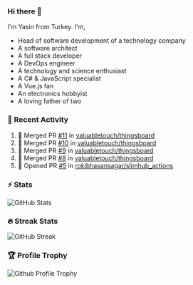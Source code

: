 ### Hi there 👋
I'm Yasin from Turkey. I'm,

* Head of software development of a technology company
* A software architect
* A full stack developer
* A DevOps engineer
* A technology and science enthusiast
* A C# & JavaScript specialist
* A Vue.js fan
* An electronics hobbyist
* A loving father of two

### 🧾 Recent Activity
<!--START_SECTION:activity-->
1. 🎉 Merged PR [#11](https://github.com/valuabletouch/thingsboard/pull/11) in [valuabletouch/thingsboard](https://github.com/valuabletouch/thingsboard)
2. 🎉 Merged PR [#10](https://github.com/valuabletouch/thingsboard/pull/10) in [valuabletouch/thingsboard](https://github.com/valuabletouch/thingsboard)
3. 🎉 Merged PR [#9](https://github.com/valuabletouch/thingsboard/pull/9) in [valuabletouch/thingsboard](https://github.com/valuabletouch/thingsboard)
4. 🎉 Merged PR [#8](https://github.com/valuabletouch/thingsboard/pull/8) in [valuabletouch/thingsboard](https://github.com/valuabletouch/thingsboard)
5. 💪 Opened PR [#5](https://github.com/rokibhasansagar/slimhub_actions/pull/5) in [rokibhasansagar/slimhub_actions](https://github.com/rokibhasansagar/slimhub_actions)
<!--END_SECTION:activity-->

### ⚡ Stats
![GitHub Stats][stats]

### 🔥 Streak Stats
![GitHub Streak][streak]

### 🏆 Profile Trophy
![Github Profile Trophy][trophy]

[website]: https://mehyaa.github.io
[profile]: https://github.com/mehyaa
[stats]: https://github-readme-stats.vercel.app/api?username=mehyaa&show_icons=true&count_private=true&theme=vue
[streak]: https://github-readme-streak-stats.herokuapp.com?user=mehyaa&theme=vue&hide_border=true&date_format=j%20M%5B%20Y%5D&background=transparent
[trophy]: https://github-profile-trophy.vercel.app/?username=mehyaa&theme=vue&no-frame=true&column=3&margin-w=16&margin-h=16


<!--
**mehyaa/mehyaa** is a ✨ _special_ ✨ repository because its `README.md` (this file) appears on your GitHub profile.

Here are some ideas to get you started:

- 🔭 I’m currently working on ...
- 🌱 I’m currently learning ...
- 👯 I’m looking to collaborate on ...
- 🤔 I’m looking for help with ...
- 💬 Ask me about ...
- 📫 How to reach me: ...
- 😄 Pronouns: ...
- ⚡ Fun fact: ...
-->
